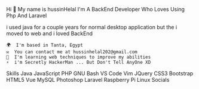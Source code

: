 Hi 👋 My name is hussinHelal
I'm A BackEnd Developer Who Loves Using Php And Laravel

i used java for a couple years for normal desktop application but the i moved to web and i loved BackEnd

    🌍  I'm based in Tanta, Egypt
    ✉️  You can contact me at hussinhelal202@gmail.com
    🧠  I'm learning web techniques to improve my abilities
    ⚡  i'm Secretly HackerMan ... But Don't Tell AnyOne XD

Skills
Java
JavaScript
PHP
GNU Bash
VS Code
Vim
JQuery
CSS3
Bootstrap
HTML5
Vue
MySQL
Photoshop
Laravel
Raspberry Pi
Linux
Socials
